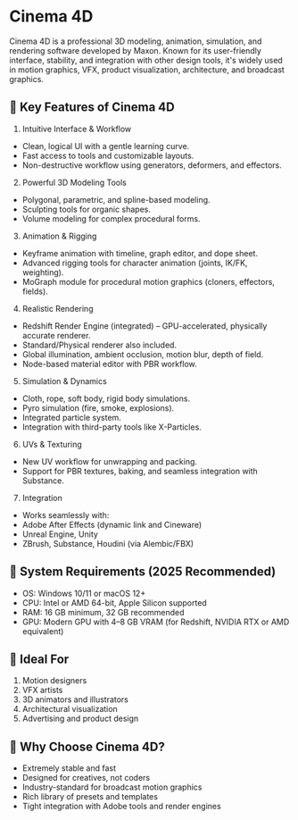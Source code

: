 # Cinema 4D
Cinema 4D is a professional 3D modeling, animation, simulation, and rendering software developed by Maxon. Known for its user-friendly interface, stability, and integration with other design tools, it's widely used in motion graphics, VFX, product visualization, architecture, and broadcast graphics.

## 🔷 Key Features of Cinema 4D
1. Intuitive Interface & Workflow
- Clean, logical UI with a gentle learning curve.
- Fast access to tools and customizable layouts.
- Non-destructive workflow using generators, deformers, and effectors.
2. Powerful 3D Modeling Tools
- Polygonal, parametric, and spline-based modeling.
- Sculpting tools for organic shapes.
- Volume modeling for complex procedural forms.
3. Animation & Rigging
- Keyframe animation with timeline, graph editor, and dope sheet.
- Advanced rigging tools for character animation (joints, IK/FK, weighting).
- MoGraph module for procedural motion graphics (cloners, effectors, fields).
4. Realistic Rendering
- Redshift Render Engine (integrated) – GPU-accelerated, physically accurate renderer.
- Standard/Physical renderer also included.
- Global illumination, ambient occlusion, motion blur, depth of field.
- Node-based material editor with PBR workflow.
5. Simulation & Dynamics
- Cloth, rope, soft body, rigid body simulations.
- Pyro simulation (fire, smoke, explosions).
- Integrated particle system.
- Integration with third-party tools like X-Particles.
6. UVs & Texturing
- New UV workflow for unwrapping and packing.
- Support for PBR textures, baking, and seamless integration with Substance.
7. Integration
- Works seamlessly with:
- Adobe After Effects (dynamic link and Cineware)
- Unreal Engine, Unity
- ZBrush, Substance, Houdini (via Alembic/FBX)

## 🔷 System Requirements (2025 Recommended)
- OS: Windows 10/11 or macOS 12+
- CPU: Intel or AMD 64-bit, Apple Silicon supported
- RAM: 16 GB minimum, 32 GB recommended
- GPU: Modern GPU with 4–8 GB VRAM (for Redshift, NVIDIA RTX or AMD equivalent)

## 🔷 Ideal For
1. Motion designers
2. VFX artists
3. 3D animators and illustrators
4. Architectural visualization
5. Advertising and product design

## 🔷 Why Choose Cinema 4D?
- Extremely stable and fast
- Designed for creatives, not coders
- Industry-standard for broadcast motion graphics
- Rich library of presets and templates
- Tight integration with Adobe tools and render engines
